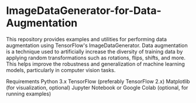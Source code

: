 # ImageDataGenerator-for-Data-Augmentation
This repository provides examples and utilities for performing data augmentation using TensorFlow's ImageDataGenerator. Data augmentation is a technique used to artificially increase the diversity of training data by applying random transformations such as rotations, flips, shifts, and more. This helps improve the robustness and generalization of machine learning models, particularly in computer vision tasks.

Requirements
Python 3.x
TensorFlow (preferably TensorFlow 2.x)
Matplotlib (for visualization, optional)
Jupyter Notebook or Google Colab (optional, for running examples)

